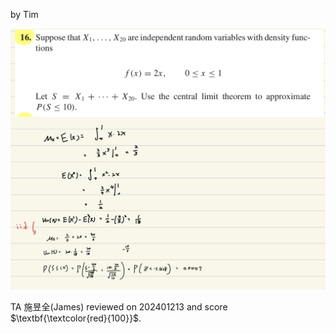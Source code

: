 by Tim

![image](https://github.com/HWTeng-Teaching/202409-Math-Stat/blob/main/HW1203/18_Tim/IMG_1280.jpeg)

TA 施昱全(James) reviewed on 202401213 and score $\textbf{\textcolor{red}{100}}$. 
